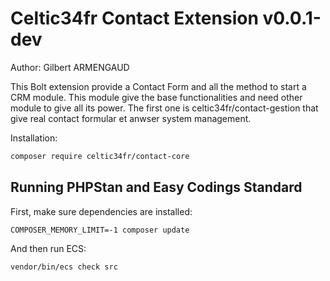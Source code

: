# Celtic34fr Contact Extension v0.0.1-dev

Author: Gilbert ARMENGAUD

This Bolt extension provide a Contact Form and all the method to start a CRM module.
This module give the base functionalities and need other module to give all its power. The first one is
celtic34fr/contact-gestion that give real contact formular et anwser system management.

Installation:

```bash
composer require celtic34fr/contact-core
```


## Running PHPStan and Easy Codings Standard

First, make sure dependencies are installed:

```
COMPOSER_MEMORY_LIMIT=-1 composer update
```

And then run ECS:

```
vendor/bin/ecs check src
```
